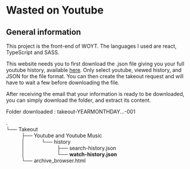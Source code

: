 # Wasted on Youtube

## General information

This project is the front-end of WOYT.
The languages I used are react, TypeScript and SASS.

This website needs you to first download the .json file giving you your full youtube history, available [here](https://takeout.google.com/settings/takeout "Google Takeout").
Only select youtube, viewed history, and JSON for the file format.
You can then create the takeout request and will have to wait a few before downloading the file.

After receiving the email that your information is ready to be downloaded, you can simply download the folder, and extract its content.

Folder downloaded : takeout-YEARMONTHDAY...-001

. \
└── Takeout \
   ├── Youtube and Youtube Music \
   │    └── history \
   │       ├── search-history.json \
   │       └── **watch-history.json** \
   └── archive_browser.html
